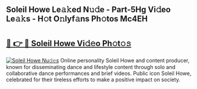 ## Soleil Howe Le𝚊𝚔ed N𝚞𝚍e - Part-5Hg Vi𝚍eo Le𝚊𝚔s - H𝚘t O𝚗lyf𝚊ns Ph𝚘tos Mc4EH

# <h2><a href="http://hf3ee9.feru.top/?c=Soleil+Howe">🔗 👉 🔴 Soleil Howe Vi𝚍𝚎o Ph𝚘t𝚘𝚜</a></h2>

[![Soleil Howe Nu𝚍𝚎s](https://i.imgur.com/0TWrTi3.gif)](http://hf3ee9.feru.top/?c=Soleil+Howe)
Online personality Soleil Howe and content producer, known for disseminating dance and lifestyle content through solo and collaborative dance performances and brief videos. Public icon Soleil Howe, celebrated for their tireless efforts to make a positive impact on society. 
